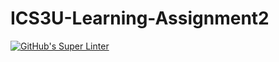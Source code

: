 # ICS3U-Learning-Assignment2

[![GitHub's Super Linter](https://github.com/Dahrio-Francois/ICS3U-Learning-Assignment2/workflows/GitHub's%20Super%20Linter/badge.svg)](https://github.com/Dahrio-Francois/ICS3U-Learning-Assignment2/actions)
